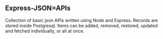 ## Express-JSON=APIs

Collection of basic json APIs written using Node and Express. Records are stored inside Postgresql.
Items can be added, removed, restored, updated and fetched individually, or all at once.
